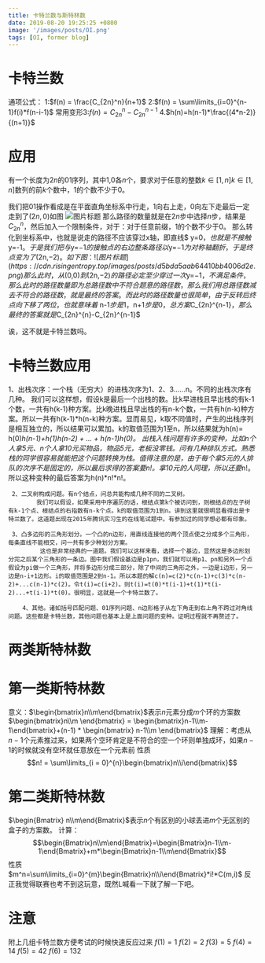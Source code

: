 ```yaml
---
title: 卡特兰数与斯特林数
date: 2019-08-20 19:25:25 +0800
image: '/images/posts/OI.png'
tags: [OI, former blog]
---
```


# 卡特兰数
通项公式：
1:$f(n) = \frac{C_{2n}^n}{n+1}$
2:$f(n) = \sum\limits_{i=0}^{n-1}f(i)*f(n-i-1)$
常用变形3:$f(n) = C_{2n}^{n}-C_{2n}^{n-1}$
4.$h(n)=h(n-1)*\frac{(4*n-2)}{(n+1)}$
# 应用
有一个长度为$2n$的01序列，其中1,0各$n$个，要求对于任意的整数$k∈[1,n] k \in [1,n]$数列的前$k$个数中，1的个数不少于0。

我们把01操作看成是在平面直角坐标系中行走，1向右上走，0向左下走最后一定走到了$(2n,0)$如图
![图片标题](https://cdn.risingentropy.top/images/posts/d5bda5aab64410bb4006d2e.png)
那么路径的数量就是在$2n$步中选择$n$步，结果是$C_{2n}^n$，然后加入一个限制条件，对于：对于任意前缀，1的个数不少于0。
那么转化到坐标系中，也就是说走的路径不应该穿过x轴，即直线$ y=0$，也就是不接触$y=-1$。
于是我们把与$y=−1$的接触点的右边整条路径以$y=−1$为对称轴翻折，于是终点变为了$(2n,−2)$。如下图：
![图片标题](https://cdn.risingentropy.top/images/posts/d5bda5aab64410bb4006d2e.png)
那么此时，从$(0,0)$到$(2n,−2)$的路径必定至少穿过一次$y=−1$，不满足条件，那么此时的路径数量即为总路径数中不符合题意的路径数，那么我们用总路径数减去不符合的路径数，就是最终的答案。
而此时的路径数量也很简单，由于反转后终点向下移了两位，也就意味着$ n-1$步是1，$n+1$步是0，总方案$C_{2n}^{n-1}$，那么最终的答案就是$C_{2n}^{n}-C_{2n}^{n-1}$

诶，这不就是卡特兰数吗。
# 卡特兰数应用
  1、出栈次序：一个栈（无穷大）的进栈次序为1、2、3……n。不同的出栈次序有几种。
            我们可以这样想，假设k是最后一个出栈的数。比k早进栈且早出栈的有k-1个数，一共有h(k-1)种方案。比k晚进栈且早出栈的有n-k个数，一共有h(n-k)种方案。所以一共有h(k-1)*h(n-k)种方案。显而易见，k取不同值时，产生的出栈序列是相互独立的，所以结果可以累加。k的取值范围为1至n，所以结果就为h(n)= h(0)*h(n-1)+h(1)*h(n-2) + ... + h(n-1)h(0)。
            出栈入栈问题有许多的变种，比如n个人拿5元、n个人拿10元买物品，物品5元，老板没零钱。问有几种排队方式。熟悉栈的同学很容易就能把这个问题转换为栈。值得注意的是，由于每个拿5元的人排队的次序不是固定的，所以最后求得的答案要*n!。拿10元的人同理，所以还要*n!。所以这种变种的最后答案为h(n)*n!*n!。
       
     2、二叉树构成问题。有n个结点，问总共能构成几种不同的二叉树。
            我们可以假设，如果采用中序遍历的话，根结点第k个被访问到，则根结点的左子树有k-1个点、根结点的右指数有n-k个点。k的取值范围为1到n。讲到这里就很明显看得出是卡特兰数了。这道题出现在2015年腾讯实习生的在线笔试题中。有参加过的同学想必都有印象。
  
     3、凸多边形的三角形划分。一个凸的n边形，用直线连接他的两个顶点使之分成多个三角形，每条直线不能相交，问一共有多少种划分方案。
             这也是非常经典的一道题。我们可以这样来看，选择一个基边，显然这是多边形划分完之后某个三角形的一条边。图中我们假设基边是p1pn，我们就可以用p1、pn和另外一个点假设为pi做一个三角形，并将多边形分成三部分，除了中间的三角形之外，一边是i边形，另一边是n-i+1边形。i的取值范围是2到n-1。所以本题的解c(n)=c(2)*c(n-1)+c(3)*c(n-2)+...c(n-1)*c(2)。令t(i)=c(i+2)。则t(i)=t(0)*t(i-1)+t(1)*t(i-2)...+t(i-1)*t(0)。很明显，这就是一个卡特兰数了。
            
        4、其他。诸如括号匹配问题、01序列问题、n边形格子从左下角走到右上角不跨过对角线问题。这些都是卡特兰数，其他问题也基本上是上面问题的变种。证明过程就不再赘述了。
 
# 两类斯特林数
#  第一类斯特林数
意义：$\begin{bmatrix}n\\m\end{bmatrix}$表示$n$元素分成$m$个环的方案数
$\begin{bmatrix}n\\m \end{bmatrix} = \begin{bmatrix}n-1\\m-1\end{bmatrix}+(n-1) * \begin{bmatrix} n-1\\m \end{bmatrix}$
理解：考虑从$n−1$个元素推过来，如果两个空环肯定是不符合的空一个环则单独成环，如果$n−1$的时候就没有空环就任意放在一个元素前
性质$$n! = \sum\limits_{i = 0}^{n}\begin{bmatrix}n\\i\end{bmatrix}$$
#  第二类斯特林数
$\begin{Bmatrix} n\\m\end{Bmatrix}$表示$n$个有区别的小球丢进$m$个无区别的盒子的方案数。
计算：
$$\begin{Bmatrix}n\\m\end{Bmatrix}=\begin{Bmatrix}n-1\\m-1\end{Bmatrix}+m*\begin{Bmatrix}n-1\\m\end{Bmatrix}$$
性质
$m^n=\sum\limits_{i=0}^{m}\begin{Bmatrix}n\\i\end{Bmatrix}*i!*C(m,i)$
反正我觉得联赛也考不到这玩意，既然L喊看一下就了解一下吧。
# 注意
附上几组卡特兰数方便考试的时候快速反应过来
$f(1) = 1$
$f(2) = 2$
$f(3) = 5$
$f(4) = 14$
$f(5) = 42$
$f(6) = 132$